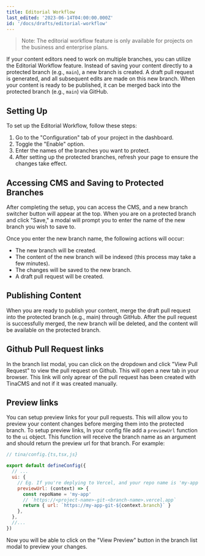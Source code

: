 ```yaml
---
title: Editorial Workflow
last_edited: '2023-06-14T04:00:00.000Z'
id: '/docs/drafts/editorial-workflow'
---
```


> Note: The editorial workflow feature is only available for projects on the business and enterprise plans.

If your content editors need to work on multiple branches, you can utilize the Editorial Workflow feature. Instead of saving your content directly to a protected branch (e.g., `main`), a new branch is created. A draft pull request is generated, and all subsequent edits are made on this new branch. When your content is ready to be published, it can be merged back into the protected branch (e.g., `main`) via GitHub.

## Setting Up

To set up the Editorial Workflow, follow these steps:

1. Go to the "Configuration" tab of your project in the dashboard.
2. Toggle the "Enable" option.
3. Enter the names of the branches you want to protect.
4. After setting up the protected branches, refresh your page to ensure the changes take effect.

## Accessing CMS and Saving to Protected Branches

After completing the setup, you can access the CMS, and a new branch switcher button will appear at the top. When you are on a protected branch and click "Save," a modal will prompt you to enter the name of the new branch you wish to save to.

Once you enter the new branch name, the following actions will occur:

- The new branch will be created.
- The content of the new branch will be indexed (this process may take a few minutes).
- The changes will be saved to the new branch.
- A draft pull request will be created.

## Publishing Content

When you are ready to publish your content, merge the draft pull request into the protected branch (e.g., main) through GitHub. After the pull request is successfully merged, the new branch will be deleted, and the content will be available on the protected branch.

## Github Pull Request links

In the branch list modal, you can click on the dropdown and click "View Pull Request" to view the pull request on Github. This will open a new tab in your browser. This link will only aprear of the pull request has been created with TinaCMS and not if it was created manually.

## Preview links

You can setup preview links for your pull requests. This will allow you to preview your content changes before merging them into the protected branch. To setup preview links, In your config file add a `previewUrl` function to the `ui` object. This function will receive the branch name as an argument and should return the preview url for that branch. For example:

```js
// tina/config.{ts,tsx,js}

export default defineConfig({
  // ...
  ui: {
    // Eg. If you're deplying to Vercel, and your repo name is 'my-app', Vercel's preview URL would be based on the branch:
    previewUrl: (context) => {
      const repoName = 'my-app'
      // `https://<project-name>-git-<branch-name>.vercel.app`
      return { url: `https://my-app-git-${context.branch}` }
    },
  },
  //...
})
```

Now you will be able to click on the "View Preview" button in the branch list modal to preview your changes.
